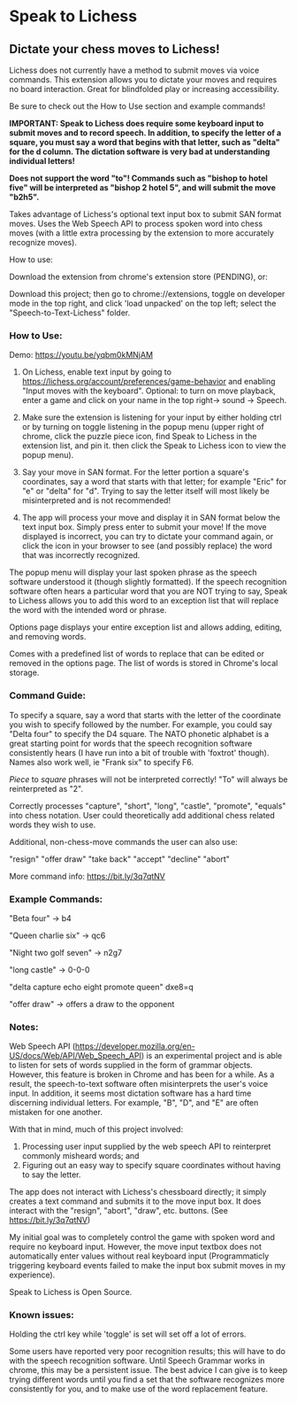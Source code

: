 # Speak to Lichess

## Dictate your chess moves to Lichess!

Lichess does not currently have a method to submit moves via voice commands. This extension allows you to dictate your moves and requires no board interaction. Great for blindfolded play or increasing accessibility. 

Be sure to check out the How to Use section and example commands!

**IMPORTANT: Speak to Lichess does require some keyboard input to submit moves and to record speech. In addition,  to specify the letter of a square, you must say a word that begins with that letter, such as "delta" for the d column. The dictation software is very bad at understanding individual letters!**

**Does not support the word "to"! Commands such as "bishop to hotel five" will be interpreted as "bishop 2 hotel 5", and will submit the move "b2h5".**

Takes advantage of Lichess's optional text input box to submit SAN format moves. Uses the Web Speech API to process spoken word into chess moves (with a little extra processing by the extension to more accurately recognize moves).

How to use:

Download the extension from chrome's extension store (PENDING), or:

Download this project; then go to chrome://extensions, toggle on developer mode in the top right, and click 'load unpacked' on the top left; select the "Speech-to-Text-Lichess" folder.

### How to Use:


Demo: https://youtu.be/yqbm0kMNjAM

1. On Lichess, enable text input by going to https://lichess.org/account/preferences/game-behavior and enabling "Input moves with the keyboard". Optional: to turn on move playback, enter a game and click on your name in the top right-> sound -> Speech.

2. Make sure the extension is listening for your input by either holding ctrl or by turning on toggle listening in the popup menu (upper right of chrome, click the puzzle piece icon, find Speak to Lichess in the extension list, and pin it. then click the Speak to Lichess icon to view the popup menu).

3. Say your move in SAN format. For the letter portion a square's coordinates, say a word that starts with that letter; for example "Eric" for "e" or "delta" for "d". Trying to say the letter itself will most likely be misinterpreted and is not recommended!

4. The app will process your move and display it in SAN format below the text input box. Simply press enter to submit your move! If the move displayed is incorrect, you can try to dictate your command again, or click the icon in your browser to see (and possibly replace) the word that was incorrectly recognized. 

The popup menu will display your last spoken phrase as the speech software understood it (though slightly formatted). If the speech recognition software often hears a particular word that you are NOT trying to say, Speak to Lichess allows you to add this word to an exception list that will replace the word with the intended word or phrase. 

Options page displays your entire exception list and allows adding, editing, and removing words. 

Comes with a predefined list of words to replace that can be edited or removed in the options page. The list of words is stored in Chrome's local storage.

### Command Guide:
To specify a square, say a word that starts with the letter of the coordinate you wish to specify followed by the number. For example, you could say "Delta four" to specify the D4 square. The NATO phonetic alphabet is a great starting point for words that the speech recognition software consistently hears (I have run into a bit of trouble with 'foxtrot' though). Names also work well, ie "Frank six" to specify F6. 

*Piece* to *square* phrases will not be interpreted correctly! "To" will always be reinterpreted as "2".

Correctly processes "capture", "short", "long", "castle", "promote", "equals" into chess notation. User could theoretically add additional chess related words they wish to use.

Additional, non-chess-move commands the user can also use:

"resign"
"offer draw"
"take back"
"accept"
"decline"
"abort"

More command info:
https://bit.ly/3q7qtNV

### Example Commands:

"Beta four" -> b4

"Queen charlie six" -> qc6

"Night two golf seven" -> n2g7

"long castle" -> 0-0-0

"delta capture echo eight promote queen" dxe8=q

"offer draw" -> offers a draw to the opponent

### Notes:

Web Speech API (https://developer.mozilla.org/en-US/docs/Web/API/Web_Speech_API) is an experimental project and is able to listen for sets of words supplied in the form of grammar objects. However, this feature is broken in Chrome and has been for a while. As a result, the speech-to-text software often misinterprets the user's voice input. In addition, it seems most dictation software has a hard time discerning individual letters. For example, "B", "D", and "E" are often mistaken for one another. 

With that in mind, much of this project involved:

1. Processing user input supplied by the web speech API to reinterpret commonly misheard words; and
2. Figuring out an easy way to specify square coordinates without having to say the letter.

The app does not interact with Lichess's chessboard directly; it simply creates a text command and submits it to the move input box. It does interact with the "resign", "abort", "draw", etc. buttons. (See https://bit.ly/3q7qtNV)

My initial goal was to completely control the game with spoken word and require no keyboard input. However, the move input textbox does not automatically enter values without real keyboard input (Programmaticly triggering keyboard events failed to make the input box submit moves in my experience).

Speak to Lichess is Open Source.

### Known issues:

Holding the ctrl key while 'toggle' is set will set off a lot of errors. 

Some users have reported very poor recognition results; this will have to do with the speech recognition software. Until Speech Grammar works in chrome, this may be a persistent issue. The best advice I can give is to keep trying different words until you find a set that the software recognizes more consistently for you, and to make use of the word replacement feature. 